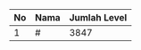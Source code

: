 | No | Nama            | Jumlah Level |
|----|-----------------|--------------|
| 1  | #    |    3847        |
